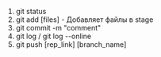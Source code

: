 1. git status
2. git add [files] - Добавляет файлы в stage
3. git commit -m "comment"
4. git log / git log --online
5. git push [rep_link] [branch_name]